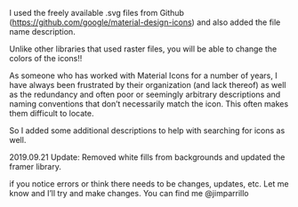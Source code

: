 I used the freely available .svg files from Github (https://github.com/google/material-design-icons) and also added the file name description. 

Unlike other libraries that used raster files, you will be able to change the colors of the icons!!

As someone who has worked with Material Icons for a number of years, I have always been frustrated by their organization (and lack thereof) as well as the redundancy and often poor or seemingly arbitrary descriptions and naming conventions that don’t necessarily match the icon. This often makes them difficult to locate.

So I added some additional descriptions to help with searching for icons as well.

2019.09.21 Update: Removed white fills from backgrounds and updated the framer library.

if you notice errors or think there needs to be changes, updates, etc. Let me know and I’ll try and make changes. You can find me @jimparrillo